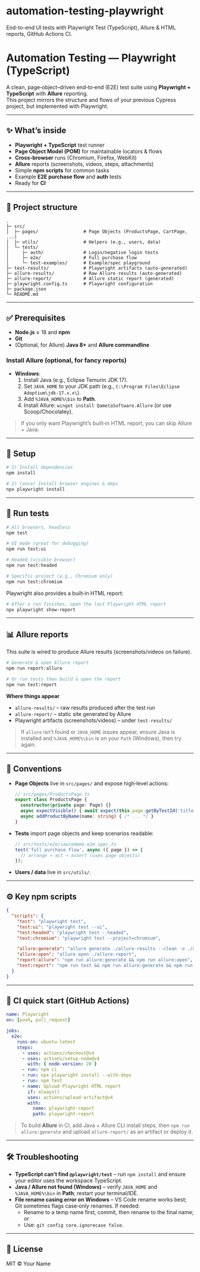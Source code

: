 # automation-testing-playwright
End-to-end UI tests with Playwright Test (TypeScript), Allure &amp; HTML reports, GitHub Actions CI.
# Automation Testing — Playwright (TypeScript)

A clean, page‑object–driven end‑to‑end (E2E) test suite using **Playwright + TypeScript** with **Allure** reporting.  
This project mirrors the structure and flows of your previous Cypress project, but implemented with Playwright.

---

## ✨ What’s inside
- **Playwright + TypeScript** test runner
- **Page Object Model (POM)** for maintainable locators & flows
- **Cross‑browser** runs (Chromium, Firefox, WebKit)
- **Allure** reports (screenshots, videos, steps, attachments)
- Simple **npm scripts** for common tasks
- Example **E2E purchase flow** and **auth** tests
- Ready for **CI**

---

## 📁 Project structure

```
.
├─ src/
│  ├─ pages/                 # Page Objects (ProductsPage, CartPage, ...)
│  ├─ utils/                 # Helpers (e.g., users, data)
│  └─ tests/
│     ├─ auth/               # Login/negative login tests
│     ├─ e2e/                # Full purchase flow
│     └─ test-examples/      # Example/spec playground
├─ test-results/             # Playwright artifacts (auto‑generated)
├─ allure-results/           # Raw Allure results (auto‑generated)
├─ allure-report/            # Allure static report (generated)
├─ playwright.config.ts      # Playwright configuration
├─ package.json
└─ README.md
```

---

## ✅ Prerequisites

- **Node.js** ≥ 18 and **npm**
- **Git**
- (Optional, for Allure) **Java 8+** and **Allure commandline**

### Install Allure (optional, for fancy reports)
- **Windows**:  
  1) Install Java (e.g., Eclipse Temurin JDK 17).  
  2) Set `JAVA_HOME` to your JDK path (e.g., `C:\Program Files\Eclipse Adoptium\jdk-17.x.x\`).  
  3) Add `%JAVA_HOME%\bin` to **Path**.  
  4) Install Allure: `winget install QametaSoftware.Allure` (or use Scoop/Chocolatey).

> If you only want Playwright’s built‑in HTML report, you can skip Allure + Java.

---

## 🚀 Setup

```bash
# 1) Install dependencies
npm install

# 2) (once) Install browser engines & deps
npx playwright install
```

---

## 🧪 Run tests

```bash
# All browsers, headless
npm test

# UI mode (great for debugging)
npm run test:ui

# Headed (visible browser)
npm run test:headed

# Specific project (e.g., Chromium only)
npm run test:chromium
```

Playwright also provides a built‑in HTML report:
```bash
# After a run finishes, open the last Playwright HTML report
npx playwright show-report
```

---

## 📊 Allure reports

This suite is wired to produce Allure results (screenshots/videos on failure).

```bash
# Generate & open Allure report
npm run report:allure

# Or run tests then build & open the report
npm run test:report
```

**Where things appear**
- `allure-results/` – raw results produced after the test run
- `allure-report/` – static site generated by Allure
- Playwright artifacts (screenshots/videos) – under `test-results/`

> If `allure` isn’t found or `JAVA_HOME` issues appear, ensure Java is installed and `%JAVA_HOME%\bin` is on your `Path` (Windows), then try again.

---

## 🧱 Conventions

- **Page Objects** live in `src/pages/` and expose high‑level actions:
  ```ts
  // src/pages/ProductsPage.ts
  export class ProductsPage {
    constructor(private page: Page) {}
    async expectVisible() { await expect(this.page.getByTestId('title')).toHaveText('Products'); }
    async addProductByName(name: string) { /* ... */ }
  }
  ```

- **Tests** import page objects and keep scenarios readable:
  ```ts
  // src/tests/e2e/saucedemo.e2e.spec.ts
  test('full purchase flow', async ({ page }) => {
    // arrange → act → assert (uses page objects)
  });
  ```

- **Users / data** live in `src/utils/`.

---

## ⚙️ Key npm scripts

```json
{
  "scripts": {
    "test": "playwright test",
    "test:ui": "playwright test --ui",
    "test:headed": "playwright test --headed",
    "test:chromium": "playwright test --project=chromium",

    "allure:generate": "allure generate ./allure-results --clean -o ./allure-report",
    "allure:open": "allure open ./allure-report",
    "report:allure": "npm run allure:generate && npm run allure:open",
    "test:report": "npm run test && npm run allure:generate && npm run allure:open"
  }
}
```

---

## 🧰 CI quick start (GitHub Actions)

```yaml
name: Playwright
on: [push, pull_request]

jobs:
  e2e:
    runs-on: ubuntu-latest
    steps:
      - uses: actions/checkout@v4
      - uses: actions/setup-node@v4
        with: { node-version: 20 }
      - run: npm ci
      - run: npx playwright install --with-deps
      - run: npm test
      - name: Upload Playwright HTML report
        if: always()
        uses: actions/upload-artifact@v4
        with:
          name: playwright-report
          path: playwright-report
```

> To build **Allure** in CI, add Java + Allure CLI install steps, then `npm run allure:generate` and upload `allure-report/` as an artifact or deploy it.

---

## 🛠 Troubleshooting

- **TypeScript can’t find `@playwright/test`** – run `npm install` and ensure your editor uses the workspace TypeScript.
- **Java / Allure not found (Windows)** – verify `JAVA_HOME` and `%JAVA_HOME%\bin` in **Path**; restart your terminal/IDE.
- **File rename casing error on Windows** – VS Code rename works best; Git sometimes flags case‑only renames. If needed:  
  - Rename to a temp name first, commit, then rename to the final name; or  
  - Use: `git config core.ignorecase false`.

---

## 📝 License
MIT © Your Name
